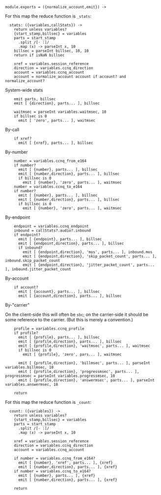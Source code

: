     module.exports = ({normalize_account,emit}) ->

For this map the reduce function is `_stats`:

      stats: ({variables,callStats}) ->
        return unless variables?
        {start_stamp,billsec} = variables
        parts = start_stamp
          .split /[- :]/
          .map (x) -> parseInt x, 10
        billsec = parseInt billsec, 10, 10
        return if isNaN billsec

        xref = variables.session_reference
        direction = variables.ccnq_direction
        account = variables.ccnq_account
        account = normalize_account account if account? and normalize_account?

System-wide stats

        emit parts, billsec
        emit [ {direction}, parts... ], billsec

        waitmsec = parseInt variables.waitmsec, 10
        if billsec is 0
          emit [ 'zero', parts... ], waitmsec

By-call

        if xref?
          emit [ {xref}, parts... ], billsec

By-number

        number = variables.ccnq_from_e164
        if number?
          emit [ {number}, parts... ], billsec
          emit [ {number,direction}, parts... ], billsec
          if billsec is 0
            emit [ {number}, 'zero', parts... ], waitmsec
        number = variables.ccnq_to_e164
        if number?
          emit [ {number}, parts... ], billsec
          emit [ {number,direction}, parts... ], billsec
          if billsec is 0
            emit [ {number}, 'zero', parts... ], waitmsec

By-endpoint

        endpoint = variables.ccnq_endpoint
        inbound = callStats?.audio?.inbound
        if endpoint?
          emit [ {endpoint}, parts... ], billsec
          emit [ {endpoint,direction}, parts... ], billsec
          if inbound?
            emit [ {endpoint,direction}, 'mos', parts... ], inbound.mos
            emit [ {endpoint,direction}, 'skip_packet_count', parts... ], inbound.skip_packet_count
            emit [ {endpoint,direction}, 'jitter_packet_count', parts... ], inbound.jitter_packet_count

By-account

        if account?
          emit [ {account}, parts... ], billsec
          emit [ {account,direction}, parts... ], billsec

By-"carrier"

On the client-side this will often be `sbc`; on the carrier-side it should be some reference to the carrier. (But this is merely a convention.)

        profile = variables.ccnq_profile
        if profile?
          emit [ {profile}, parts... ], billsec
          emit [ {profile,direction}, parts... ], billsec
          emit [ {profile,direction}, 'waitmsec', parts... ], waitmsec
          if billsec is 0
            emit [ {profile}, 'zero', pars... ], waitmsec

          emit [ {profile,direction}, 'billmsec', parts... ], parseInt variables.billmsec, 10
          emit [ {profile,direction}, 'progressmsec', parts... ], progressmsec = parseInt variables.progressmsec, 10
          emit [ {profile,direction}, 'answermsec', parts... ], parseInt variables.answermsec, 10

        return

For this map the reduce function is `_count`:

      count: ({variables}) ->
        return unless variables?
        {start_stamp,billsec} = variables
        parts = start_stamp
          .split /[- :]/
          .map (x) -> parseInt x, 10

        xref = variables.session_reference
        direction = variables.ccnq_direction
        account = variables.ccnq_account

        if number = variables.ccnq_from_e164?
          emit [ {number}, 'xref', parts... ], {xref}
          emit [ {number,direction}, parts... ], {xref}
        if number = variables.ccnq_to_e164?
          emit [ {number}, parts... ], {xref}
          emit [ {number,direction}, parts... ], {xref}

        return
